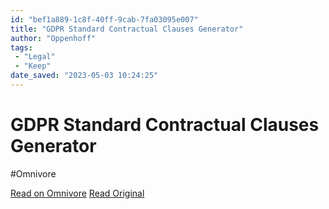 ```yaml
---
id: "bef1a889-1c8f-40ff-9cab-7fa03095e007"
title: "GDPR Standard Contractual Clauses Generator"
author: "Oppenhoff"
tags:
 - "Legal"
 - "Keep"
date_saved: "2023-05-03 10:24:25"
---
```


# GDPR Standard Contractual Clauses Generator
#Omnivore

[Read on Omnivore](https://omnivore.app/me/scc-generator-oppenhoff-187e0ed5e1d)
[Read Original](https://www.oppenhoff.eu/de/legaltech/scc-generator)

